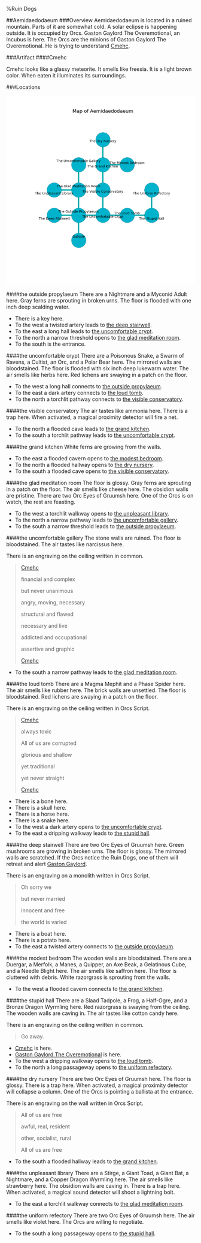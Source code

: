 %Ruin Dogs

##Aemidaedodaeum
###Overview
Aemidaedodaeum is located in a ruined mountain. Parts of it are somewhat cold. A solar eclipse is happening outside. It is occupied by Orcs. <a name="Gaston-Gaylord-The-Overemotional"></a>Gaston Gaylord The Overemotional, an Incubus is here. The Orcs are the minions of Gaston Gaylord The Overemotional. He  is trying to understand [Cmehc](#Cmehc). 



###Artifact
####<a name="Cmehc"></a>Cmehc


Cmehc looks like a glassy meteorite. It smells like freesia. It is a light brown color. When eaten it illuminates its surroundings. 





###Locations


![](../v2/images/Aemidaedodaeum.png)

####<a name="the-outside-propylaeum"></a>the outside propylaeum
There are a Nightmare and a Myconid Adult here. Gray ferns are sprouting in broken urns. The floor is flooded with one inch deep scalding water. 



* There is a key here.
* To the west a twisted artery leads to [the deep stairwell](#the-deep-stairwell).
* To the east a long hall leads to [the uncomfortable crypt](#the-uncomfortable-crypt).
* To the north a narrow threshold opens to [the glad meditation room](#the-glad-meditation-room).
* To the south is the entrance.


####<a name="the-uncomfortable-crypt"></a>the uncomfortable crypt
There are a Poisonous Snake, a Swarm of Ravens, a Cultist, an Orc, and a Polar Bear here. The mirrored walls are bloodstained. The floor is flooded with six inch deep lukewarm water. The air smells like herbs here. Red lichens are swaying in a patch on the floor. 



* To the west a long hall connects to [the outside propylaeum](#the-outside-propylaeum).
* To the east a dark artery connects to [the loud tomb](#the-loud-tomb).
* To the north a torchlit pathway connects to [the visible conservatory](#the-visible-conservatory).


####<a name="the-visible-conservatory"></a>the visible conservatory
The air tastes like ammonia here. There is a trap here. When activated, a magical proximity detector will fire a net. 



* To the north a flooded cave leads to [the grand kitchen](#the-grand-kitchen).
* To the south a torchlit pathway leads to [the uncomfortable crypt](#the-uncomfortable-crypt).


####<a name="the-grand-kitchen"></a>the grand kitchen
White ferns are growing from the walls. 



* To the east a flooded cavern opens to [the modest bedroom](#the-modest-bedroom).
* To the north a flooded hallway opens to [the dry nursery](#the-dry-nursery).
* To the south a flooded cave opens to [the visible conservatory](#the-visible-conservatory).


####<a name="the-glad-meditation-room"></a>the glad meditation room
The floor is glossy. Gray ferns are sprouting in a patch on the floor. The air smells like cheese here. The obsidion walls are pristine. There are two Orc Eyes of Gruumsh here. One of the Orcs is on watch, the rest are feasting. 



* To the west a torchlit walkway opens to [the unpleasant library](#the-unpleasant-library).
* To the north a narrow pathway leads to [the uncomfortable gallery](#the-uncomfortable-gallery).
* To the south a narrow threshold leads to [the outside propylaeum](#the-outside-propylaeum).


####<a name="the-uncomfortable-gallery"></a>the uncomfortable gallery
The stone walls are ruined. The floor is bloodstained. The air tastes like narcissus here. 

There is an engraving on the ceiling written in common. 

> [Cmehc](#Cmehc)
>
> financial and complex
>
> but never unanimous
>
> angry, moving, necessary
>
> structural and flawed
>
> necessary and live
>
> addicted and occupational
>
> assertive and graphic
>
> [Cmehc](#Cmehc)
>


* To the south a narrow pathway leads to [the glad meditation room](#the-glad-meditation-room).


####<a name="the-loud-tomb"></a>the loud tomb
There are a Magma Mephit and a Phase Spider here. The air smells like rubber here. The brick walls are unsettled. The floor is bloodstained. Red lichens are swaying in a patch on the floor. 

There is an engraving on the ceiling written in Orcs Script. 

> [Cmehc](#Cmehc)
>
> always toxic
>
> All of us are corrupted
>
> glorious and shallow
>
> yet traditional
>
> yet never straight
>
> [Cmehc](#Cmehc)
>


* There is a bone here.
* There is a skull here.
* There is a horse here.
* There is a snake here.
* To the west a dark artery opens to [the uncomfortable crypt](#the-uncomfortable-crypt).
* To the east a dripping walkway leads to [the stupid hall](#the-stupid-hall).


####<a name="the-deep-stairwell"></a>the deep stairwell
There are two Orc Eyes of Gruumsh here. Green mushrooms are growing in broken urns. The floor is glossy. The mirrored walls are scratched. If the Orcs notice the Ruin Dogs, one of them will retreat and alert [Gaston Gaylord](#Gaston-Gaylord). 

There is an engraving on a monolith written in Orcs Script. 

> Oh sorry we
>
> but never married
>
> innocent and free
>
> the world is varied
>


* There is a boat here.
* There is a potato here.
* To the east a twisted artery connects to [the outside propylaeum](#the-outside-propylaeum).


####<a name="the-modest-bedroom"></a>the modest bedroom
The wooden walls are bloodstained. There are a Duergar, a Merfolk, a Manes, a Quipper, an Axe Beak, a Gelatinous Cube, and a Needle Blight here. The air smells like saffron here. The floor is cluttered with debris. White razorgrass is sprouting from the walls. 



* To the west a flooded cavern connects to [the grand kitchen](#the-grand-kitchen).


####<a name="the-stupid-hall"></a>the stupid hall
There are a Slaad Tadpole, a Frog, a Half-Ogre, and a Bronze Dragon Wyrmling here. Red razorgrass is swaying from the ceiling. The wooden walls are caving in. The air tastes like cotton candy here. 

There is an engraving on the ceiling written in common. 

> Go away.
>


* [Cmehc](#Cmehc) is here.
* [Gaston Gaylord The Overemotional](#Gaston-Gaylord-The-Overemotional) is here.
* To the west a dripping walkway opens to [the loud tomb](#the-loud-tomb).
* To the north a long passageway opens to [the uniform refectory](#the-uniform-refectory).


####<a name="the-dry-nursery"></a>the dry nursery
There are two Orc Eyes of Gruumsh here. The floor is glossy. There is a trap here. When activated, a magical proximity detector will collapse a column. One of the Orcs is pointing a ballista at the entrance. 

There is an engraving on the wall written in Orcs Script. 

> All of us are free
>
> awful, real, resident
>
> other, socialist, rural
>
> All of us are free
>


* To the south a flooded hallway leads to [the grand kitchen](#the-grand-kitchen).


####<a name="the-unpleasant-library"></a>the unpleasant library
There are a Stirge, a Giant Toad, a Giant Bat, a Nightmare, and a Copper Dragon Wyrmling here. The air smells like strawberry here. The obsidion walls are caving in. There is a trap here. When activated, a magical sound detector will shoot a lightning bolt. 



* To the east a torchlit walkway connects to [the glad meditation room](#the-glad-meditation-room).


####<a name="the-uniform-refectory"></a>the uniform refectory
There are two Orc Eyes of Gruumsh here. The air smells like violet here. The Orcs are willing to negotiate. 



* To the south a long passageway opens to [the stupid hall](#the-stupid-hall).


